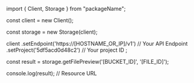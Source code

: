 import { Client, Storage } from "packageName";

const client = new Client();

const storage = new Storage(client);

client
    .setEndpoint('https://[HOSTNAME_OR_IP]/v1') // Your API Endpoint
    .setProject('5df5acd0d48c2') // Your project ID
;

const result = storage.getFilePreview('[BUCKET_ID]', '[FILE_ID]');

console.log(result); // Resource URL